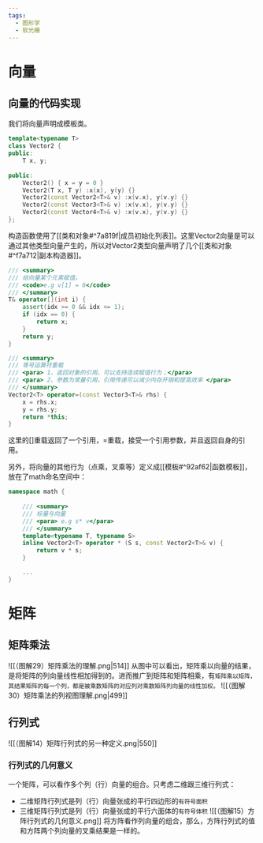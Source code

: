 ```yaml
---
tags:
  - 图形学
  - 软光栅
---
```

# 向量

## 向量的代码实现

我们将向量声明成模板类。
```Cpp
template<typename T>
class Vector2 {
public:
	T x, y;
	
public:
	Vector2() { x = y = 0 }
	Vector2(T x, T y) :x(x), y(y) {}
	Vector2(const Vector2<T>& v) :x(v.x), y(v.y) {}
	Vector2(const Vector3<T>& v) :x(v.x), y(v.y) {}
	Vector2(const Vector4<T>& v) :x(v.x), y(v.y) {}
};
```
构造函数使用了[[类和对象#^7a819f|成员初始化列表]]。这里Vector2向量是可以通过其他类型向量产生的，所以对Vector2类型向量声明了几个[[类和对象#^f7a712|副本构造器]]。

```Cpp
/// <summary>
/// 给向量某个元素赋值。
/// <code>e.g v[1] = 6</code>
/// </summary>
T& operator[](int i) {
	assert(idx >= 0 && idx <= 1);
	if (idx == 0) {
		return x;
	}
	return y;
}

/// <summary>
/// 等号运算符重载
/// <para> 1、返回对象的引用，可以支持连续赋值行为；</para>
/// <para> 2、参数为常量引用，引用传递可以减少内存开销和提高效率 </para>
/// </summary>
Vector2<T> operator=(const Vector3<T>& rhs) {
	x = rhs.x;
	y = rhs.y;
	return *this;
}
```
这里的[]重载返回了一个引用，=重载，接受一个引用参数，并且返回自身的引用。

另外，将向量的其他行为（点乘，叉乘等）定义成[[模板#^92af62|函数模板]]，放在了math命名空间中：
```Cpp
namespace math {
	
	/// <summary>
	/// 标量与向量
	/// <para> e.g s* v</para>
	/// </summary>
	template<typename T, typename S>
	inline Vector2<T> operator * (S s, const Vector2<T>& v) {
		return v * s;
	}

	...
}
```
# 矩阵

## 矩阵乘法

![[（图解29）矩阵乘法的理解.png|514]]
从图中可以看出，矩阵乘以向量的结果，是将矩阵的列向量线性相加得到的。进而推广到矩阵和矩阵相乘，有``矩阵乘以矩阵，其结果矩阵的每一个列，都是被乘数矩阵的对应列对乘数矩阵列向量的线性加权。``
![[（图解30）矩阵乘法的列视图理解.png|499]]

## 行列式

![[（图解14）矩阵行列式的另一种定义.png|550]]

### 行列式的几何意义

一个矩阵，可以看作多个列（行）向量的组合。只考虑二维跟三维行列式：
- 二维矩阵行列式是列（行）向量张成的平行四边形的`有符号面积`
- 三维矩阵行列式是列（行）向量张成的平行六面体的`有符号体积`
![[（图解15）方阵行列式的几何意义.png]]
将方阵看作列向量的组合，那么，方阵行列式的值和方阵两个列向量的叉乘结果是一样的。